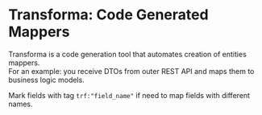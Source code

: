 # Transforma: Code Generated Mappers

Transforma is a code generation tool that automates creation of entities mappers.  
For an example: you receive DTOs from outer REST API and maps them to business logic models.

Mark fields with tag `trf:"field_name"` if need to map fields with different names.
